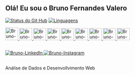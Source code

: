 ## Olá! Eu sou o Bruno Fernandes Valero
[![Status do Git Hub](https://github-readme-stats.vercel.app/api?username=bruno-valero&show_icons=true&border_color=#425df5&title_color=#425df5&text_color=#425df5&theme=radical)](https://github.com/bruno-valero)
[![Linguagens](https://github-readme-stats.vercel.app/api/top-langs/?username=bruno-valero&layout=compact)](https://github.com/bruno-valero)

<div class="tecnologias">
 
  <a href="http://python.org" target="_blank">
     <img lign="center" alt="Bruno-Python" height="40" width="40" src="https://i.imgur.com/Yx1OKvO.png">
  </a>
  
  <a href="https://www.mysql.com/" target="_blank">
    <img lign="center" alt="Bruno-SQL" height="38" width="40" src="https://i.imgur.com/8EV8jpp.png">
  </a>
  
  <a href="https://developer.mozilla.org/pt-BR/docs/Web/HTML" target="_blank">
    <img lign="center" alt="Bruno-SQL" height="38" width="40" src="https://i.imgur.com/PmvFl2Y.png">
  </a>

  <a href="https://developer.mozilla.org/pt-BR/docs/Web/CSS" target="_blank">
    <img lign="center" alt="Bruno-SQL" height="38" width="40" src="https://i.imgur.com/6f75bq3.png">
  </a>  

  <a href="https://developer.mozilla.org/pt-BR/docs/Web/JavaScript" target="_blank">
    <img lign="center" alt="Bruno-SQL" height="38" width="40" src="https://i.imgur.com/BkU8DlP.png">
  </a>

  <a href="https://www.typescriptlang.org" target="_blank">
    <img lign="center" alt="Bruno-SQL" height="38" width="40" src="https://i.imgur.com/t1abI1o.png">
  </a>

  <a href="https://react.dev" target="_blank">
    <img lign="center" alt="Bruno-SQL" height="38" width="40" src="https://i.imgur.com/LmfVYgi.png">
  </a>

  <a href="https://nextjs.org" target="_blank">
    <img lign="center" alt="Bruno-SQL" height="38" width="40" src="https://i.imgur.com/AGWQCc3.png">
  </a>

  <a href="https://tailwindcss.com" target="_blank">
    <img lign="center" alt="Bruno-SQL" height="38" width="40" src="https://i.imgur.com/Q0lxqol.png">
  </a>
  
</div>

 ##
 
<div>
  <a href="https://linkedin.com/in/bruno-valero" target="_blank">
    <img lign="center" alt="Bruno-LinkedIn" src="https://img.shields.io/badge/LinkedIn-0077B5?style=for-the-badge&logo=linkedin&logoColor=white">
  </a>
  <a href="https://www.instagram.com/bruno_fernandes_valero" target="_blank">
    <img lign="center" alt="Bruno-Instagram" src="https://img.shields.io/badge/Instagram-E4405F?style=for-the-badge&logo=instagram&logoColor=white">
  </a>
</div>

<br>

Análise de Dados e Desenvollvimento Web




<!--
**bruno-valero/bruno-valero** is a ✨ _special_ ✨ repository because its `README.md` (this file) appears on your GitHub profile.

Here are some ideas to get you started:

- 🔭 I’m currently working on ...
- 🌱 I’m currently learning ...
- 👯 I’m looking to collaborate on ...
- 🤔 I’m looking for help with ...
- 💬 Ask me about ...
- 📫 How to reach me: ...
- 😄 Pronouns: ...
- ⚡ Fun fact: ...
-->
